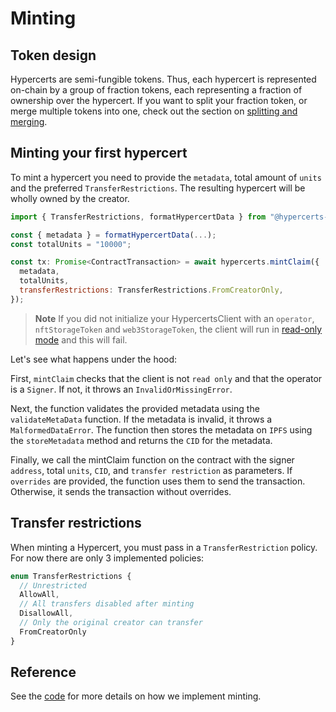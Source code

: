# Minting

## Token design

Hypercerts are semi-fungible tokens.
Thus, each hypercert is represented on-chain by a group of fraction tokens,
each representing a fraction of ownership over the hypercert.
If you want to split your fraction token, or merge multiple tokens into one,
check out the section on [splitting and merging](./split-merge.md).

## Minting your first hypercert

To mint a hypercert you need to provide the `metadata`, total amount of `units` and the preferred `TransferRestrictions`.
The resulting hypercert will be wholly owned by the creator.

```js
import { TransferRestrictions, formatHypercertData } from "@hypercerts-org/sdk"

const { metadata } = formatHypercertData(...);
const totalUnits = "10000";

const tx: Promise<ContractTransaction> = await hypercerts.mintClaim({
  metadata,
  totalUnits,
  transferRestrictions: TransferRestrictions.FromCreatorOnly,
});
```

> **Note** If you did not initialize your HypercertsClient with an `operator`, `nftStorageToken` and `web3StorageToken`, the client will run in [read-only mode](#read-only-mode) and this will fail.

Let's see what happens under the hood:

First, `mintClaim` checks that the client is not `read only` and that the operator is a `Signer`. If not, it throws an `InvalidOrMissingError`.

Next, the function validates the provided metadata using the `validateMetaData` function. If the metadata is invalid, it throws a `MalformedDataError`. The function then stores the metadata on `IPFS` using the `storeMetadata` method and returns the `CID` for the metadata.

Finally, we call the mintClaim function on the contract with the signer `address`, total `units`, `CID`, and `transfer restriction` as parameters. If `overrides` are provided, the function uses them to send the transaction. Otherwise, it sends the transaction without overrides.

## Transfer restrictions

When minting a Hypercert, you must pass in a `TransferRestriction` policy. For now there are only 3 implemented policies:

```js
enum TransferRestrictions {
  // Unrestricted
  AllowAll,
  // All transfers disabled after minting
  DisallowAll,
  // Only the original creator can transfer
  FromCreatorOnly
}
```

## Reference

See the [code](https://github.com/hypercerts-org/hypercerts/tree/main/sdk/src/client.ts)
for more details on how we implement minting.
